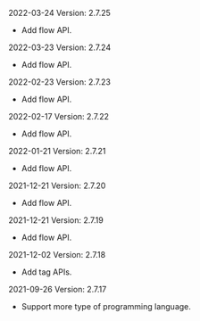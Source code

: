 2022-03-24 Version: 2.7.25
- Add flow API.

2022-03-23 Version: 2.7.24
- Add flow API.

2022-02-23 Version: 2.7.23
- Add flow API.

2022-02-17 Version: 2.7.22
- Add flow API.

2022-01-21 Version: 2.7.21
- Add flow API.

2021-12-21 Version: 2.7.20
- Add flow API.

2021-12-21 Version: 2.7.19
- Add flow API.

2021-12-02 Version: 2.7.18
- Add tag APIs.

2021-09-26 Version: 2.7.17
- Support more type of programming language.

